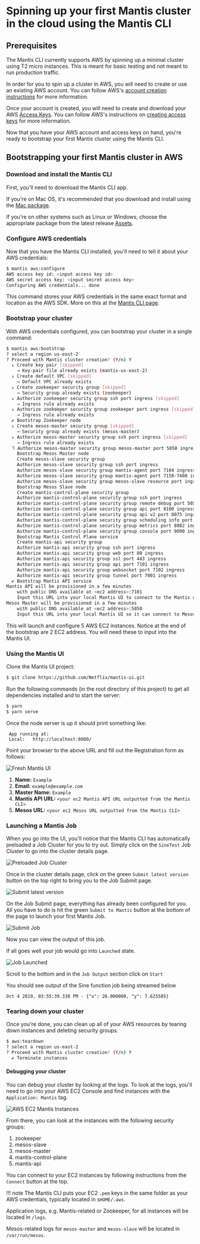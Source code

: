 # Spinning up your first Mantis cluster in the cloud using the Mantis CLI

## Prerequisites

The Mantis CLI currently supports AWS by spinning up a minimal cluster using T2 micro
instances. This is meant for basic testing and not meant to run production traffic.

In order for you to spin up a cluster in AWS, you will need to create or use an
existing AWS account. You can follow AWS's [account creation instructions](https://aws.amazon.com/premiumsupport/knowledge-center/create-and-activate-aws-account/) for more information.

Once your account is created, you will need to create and download your AWS [Access Keys](https://docs.aws.amazon.com/general/latest/gr/aws-sec-cred-types.html#access-keys-and-secret-access-keys).
You can follow AWS's instructions on [creating access keys](https://docs.aws.amazon.com/IAM/latest/UserGuide/id_credentials_access-keys.html#Using_CreateAccessKey) for more information.

Now that you have your AWS account and access keys on hand, you're ready to bootstrap your first
Mantis cluster using the Mantis CLI.

## Bootstrapping your first Mantis cluster in AWS

### Download and install the Mantis CLI

First, you'll need to download the Mantis CLI app.

If you're on Mac OS, it's recommended that you download and install using the [Mac package](https://github.com/Netflix/mantis-cli/releases/download/v0.1.0/mantis-v0.1.0.pkg).

If you're on other systems such as Linux or Windows, choose the appropriate package from the latest release [Assets](https://github.com/Netflix/mantis-cli/releases).

### Configure AWS credentials

Now that you have the Mantis CLI installed, you'll need to tell it about your AWS credentials:

```sh
$ mantis aws:configure
AWS access key id: <input access key id>
AWS secret access key: <input secret access key>
Configuring AWS credentials... done
```

This command stores your AWS credentials in the same exact format and location as the AWS SDK.
More on this at the [Mantis CLI page](/cli#setting-up-your-aws-credentials).

### Bootstrap your cluster

With AWS credentials configured, you can bootstrap your cluster in a single command:

```sh
$ mantis aws:bootstrap
? select a region us-east-2
? Proceed with Mantis cluster creation? (Y/n) Y
  ↓ Create key pair [skipped]
    → Key-pair file already exists (mantis-us-east-2)
  ↓ Create default VPC [skipped]
    → Default VPC already exists
  ↓ Create zookeeper security group [skipped]
    → Security group already exists (zookeeper)
  ↓ Authorize zookeeper security group ssh port ingress [skipped]
    → Ingress rule already exists
  ↓ Authorize zookeeper security group zookeeper port ingress [skipped]
    → Ingress rule already exists
  ✔ Bootstrap Zookeeper node
  ↓ Create mesos-master security group [skipped]
    → Security group already exists (mesos-master)
  ↓ Authorize mesos-master security group ssh port ingress [skipped]
    → Ingress rule already exists
  ⠹ Authorize mesos-master security group mesos-master port 5050 ingress
    Bootstrap Mesos Master node
    Create mesos-slave security group
    Authorize mesos-slave security group ssh port ingress
    Authorize mesos-slave security group mantis-agent port 7104 ingress
    Authorize mesos-slave security group mantis-agent port 7150-7400 ingress
    Authorize mesos-slave security group mesos-slave resource port ingress
    Bootstrap Mesos Slave node
    Create mantis-control-plane security group
    Authorize mantis-control-plane security group ssh port ingress
    Authorize mantis-control-plane security group remote debug port 5050 ingress
    Authorize mantis-control-plane security group api port 8100 ingress
    Authorize mantis-control-plane security group api v2 port 8075 ingress
    Authorize mantis-control-plane security group scheduling info port 8076 ingress
    Authorize mantis-control-plane security group metrics port 8082 ingress
    Authorize mantis-control-plane security group console port 9090 ingress
    Bootstrap Mantis Control Plane service
    Create mantis-api security group
    Authorize mantis-api security group ssh port ingress
    Authorize mantis-api security group web port 80 ingress
    Authorize mantis-api security group ssl port 443 ingress
    Authorize mantis-api security group api port 7101 ingress
    Authorize mantis-api security group websocket port 7102 ingress
    Authorize mantis-api security group tunnel port 7001 ingress
  ✔ Bootstrap Mantis API service
Mantis API will be provisioned in a few minutes
	with public DNS available at <ec2 address>:7101
	Input this URL into your local Mantis UI to connect to the Mantis cluster.
Mesos Master will be provisioned in a few minutes
	with public DNS available at <ec2 address>:5050
	Input this URL into your local Mantis UI so it can connect to Mesos logs.
```

This will launch and configure 5 AWS EC2 instances. Notice at the end of the bootstrap
are 2 EC2 address. You will need these to input into the Mantis UI.

### Using the Mantis UI

Clone the Mantis UI project:

```bash
$ git clone https://github.com/Netflix/mantis-ui.git
```

Run the following commands (in the root directory of this project) to get all dependencies installed and to start the server:

```bash
$ yarn
$ yarn serve
```

Once the node server is up it should print something like:

```
 App running at:
 Local:   http://localhost:8080/
```

Point your browser to the above URL and fill out the Registration form as follows:

![Fresh Mantis UI](../images/fresh_ui.png)

1. **Name:** `Example`
2. **Email:** `example@example.com`
3. **Master Name:** `Example`
4. **Mantis API URL:** `<your ec2 Mantis API URL outputted from the Mantis CLI>`
5. **Mesos URL:** `<your ec2 Mesos URL outputted from the Mantis CLI>`

### Launching a Mantis Job

When you go into the UI, you'll notice that the Mantis CLI has automatically preloaded a Job Cluster for you to try out.
Simply click on the `SineTest` Job Cluster to go into the cluster details page.

![Preloaded Job Cluster](../images/preloaded_job_cluster.png)

Once in the cluster details page, click on the green `Submit latest version` button on the top right to bring
you to the Job Submit page.

![Submit latest version](../images/cluster_details.png)

On the Job Submit page, everything has already been configured for you. All you have to do is hit the
green `Submit to Mantis` button at the bottom of the page to launch your first Mantis Job.

![Submit Job](../images/submit_job.png)

Now you can view the output of this job.

If all goes well your job would go into `Launched` state.

![Job Launched](../images/job_output.png)

Scroll to the bottom and in the `Job Output` section click on `Start`

You should see output of the Sine function job being streamed below

```
Oct 4 2019, 03:55:39.338 PM - {"x": 26.000000, "y": 7.625585}
```

### Tearing down your cluster

Once you're done, you can clean up all of your AWS resources by tearing down instances and deleting security groups.

```sh
$ aws:teardown
? select a region us-east-2
? Proceed with Mantis cluster creation? (Y/n) Y
  ✔ Terminate instances
```

#### Debugging your cluster

You can debug your cluster by looking at the logs. To look at the logs, you'll need to go into your AWS EC2 Console
and find instances with the `Application: Mantis` tag.

![AWS EC2 Mantis Instances](../images/ec2_mantis_instances.png)

From there, you can look at the instances with the following
security groups:

1. zookeeper
1. mesos-slave
1. mesos-master
1. mantis-control-plane
1. mantis-api

You can connect to your EC2 instances by following instructions from the `Connect` button at the top.

!!! note
    The Mantis CLI puts your EC2 `.pem` keys in the same folder as your AWS credentials, typically
    located in `$HOME/.aws`.

Application logs, e.g. Mantis-related or Zookeeper, for all instances will be located in `/logs`.

Mesos-related logs for `mesos-master` and `mesos-slave` will be located in `/var/run/mesos`.
